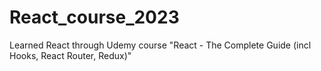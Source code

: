 # React_course_2023
Learned React through Udemy course "React - The Complete Guide (incl Hooks, React Router, Redux)"

